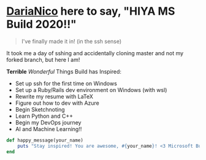 # [DariaNico](https://github.com/DariaNico) here to say, "HIYA MS Build 2020!!"

> I've finally made it in! (in the ssh sense)

It took me a day of sshing and accidentally cloning master and not my forked branch, but here I am!

**Terrible** *Wonderful* Things Build has Inspired:
* Set up ssh for the first time on Windows
* Set up a Ruby/Rails dev environment on Windows (with wsl)
* Rewrite my resume with LaTeX
* Figure out how to dev with Azure
* Begin Sketchnoting
* Learn Python and C++
* Begin my DevOps journey
* AI and Machine Learning!!

```ruby
def happy_message(your_name)
    puts "Stay inspired! You are awesome, #{your_name}! <3 Microsoft Build 2020!"\
end
```